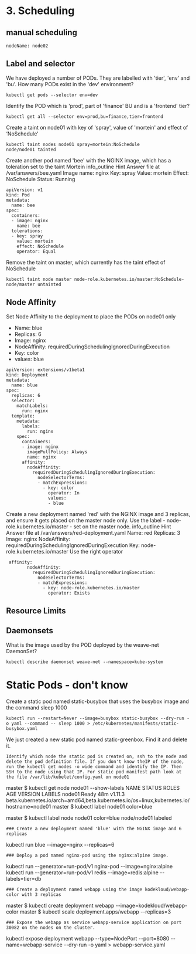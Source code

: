 # 3. Scheduling
## manual scheduling
```
nodeName: node02
```
## Label and selector
We have deployed a number of PODs. They are labelled with 'tier', 'env' and 'bu'. How many PODs exist in the 'dev' environment?
```
kubectl get pods --selector env=dev
```
Identify the POD which is 'prod', part of 'finance' BU and is a 'frontend' tier?
```
kubectl get all --selector env=prod,bu=finance,tier=frontend
```

Create a taint on node01 with key of 'spray', value of 'mortein' and effect of ‘NoSchedule'
```
kubectl taint nodes node01 spray=mortein:NoSchedule
node/node01 tainted
```

Create another pod named 'bee' with the NGINX image, which has a toleration set to the taint Mortein
info_outline
Hint
Answer file at /var/answers/bee.yaml
Image name: nginx
Key: spray
Value: mortein
Effect: NoSchedule
Status: Running
```
apiVersion: v1
kind: Pod
metadata:
  name: bee
spec:
  containers:
  - image: nginx
    name: bee
  tolerations:
  - key: spray
    value: mortein
    effect: NoSchedule
    operator: Equal
```
Remove the taint on master, which currently has the taint effect of NoSchedule
```
kubectl taint node master node-role.kubernetes.io/master:NoSchedule-
node/master untainted
```
## Node Affinity

Set Node Affinity to the deployment to place the PODs on node01 only

* Name: blue
* Replicas: 6
* Image: nginx
* NodeAffinity: requiredDuringSchedulingIgnoredDuringExecution
* Key: color
* values: blue

```
apiVersion: extensions/v1beta1
kind: Deployment
metadata:
  name: blue
spec:
  replicas: 6
  selector:
    matchLabels:
      run: nginx
  template:
    metadata:
      labels:
        run: nginx
    spec:
      containers:
      - image: nginx
        imagePullPolicy: Always
        name: nginx
      affinity:
        nodeAffinity:
          requiredDuringSchedulingIgnoredDuringExecution:
            nodeSelectorTerms:
            - matchExpressions:
              - key: color
                operator: In
                values:
                - blue
```

Create a new deployment named 'red' with the NGINX image and 3 replicas, and ensure it gets placed on the master node only.
Use the label - node-role.kubernetes.io/master - set on the master node.
info_outline
Hint
Answer file at /var/answers/red-deployment.yaml
Name: red
Replicas: 3
Image: nginx
NodeAffinity: requiredDuringSchedulingIgnoredDuringExecution
Key: node-role.kubernetes.io/master
Use the right operator

```
 affinity:
        nodeAffinity:
          requiredDuringSchedulingIgnoredDuringExecution:
            nodeSelectorTerms:
            - matchExpressions:
              - key: node-role.kubernetes.io/master
                operator: Exists
```
## Resource Limits

## Daemonsets
What is the image used by the POD deployed by the weave-net DaemonSet?
```
kubectl describe daemonset weave-net --namespace=kube-system
```

# Static Pods - don't know
Create a static pod named static-busybox that uses the busybox image and the command sleep 1000
```
kubectl run --restart=Never --image=busybox static-busybox --dry-run -o yaml --command -- sleep 1000 > /etc/kubernetes/manifests/static-busybox.yaml
```
We just created a new static pod named static-greenbox. Find it and delete it.
```
Identify which node the static pod is created on, ssh to the node and delete the pod definition file. If you don't know theIP of the node, run the kubectl get nodes -o wide command and identify the IP. Then SSH to the node using that IP. For static pod manifest path look at the file /var/lib/kubelet/config.yaml on node01
```

master $ kubectl get node node01  --show-labels
NAME      STATUS    ROLES     AGE       VERSION   LABELS
node01    Ready     <none>    48m       v1.11.3   beta.kubernetes.io/arch=amd64,beta.kubernetes.io/os=linux,kubernetes.io/hostname=node01
master $ kubectl label node01 color=blue

master $ kubectl label node node01 color=blue
node/node01 labeled
```
### Create a new deployment named 'blue' with the NGINX image and 6 replicas
```
kubectl run blue --image=nginx --replicas=6
```
### Deploy a pod named nginx-pod using the nginx:alpine image.
```
kubectl run --generator=run-pod/v1 nginx-pod --image=nginx:alpine
kubectl run --generator=run-pod/v1 redis --image=redis:alpine --labels=tier=db
```
### Create a deployment named webapp using the image kodekloud/webapp-color with 3 replicas
```
master $ kubectl create deployment webapp --image=kodekloud/webapp-color
master $ kubectl scale deployment.apps/webapp --replicas=3
```
### Expose the webapp as service webapp-service application on port 30082 on the nodes on the cluster. 
```
kubectl expose deployment webapp --type=NodePort --port=8080 --name=webapp-service --dry-run -o yaml > webapp-service.yaml
```
